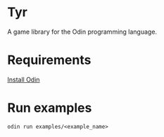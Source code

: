 # Tyr

A game library for the Odin programming language.

# Requirements

[Install Odin](https://odin-lang.org/docs/install/)

# Run examples

```
odin run examples/<example_name>
```